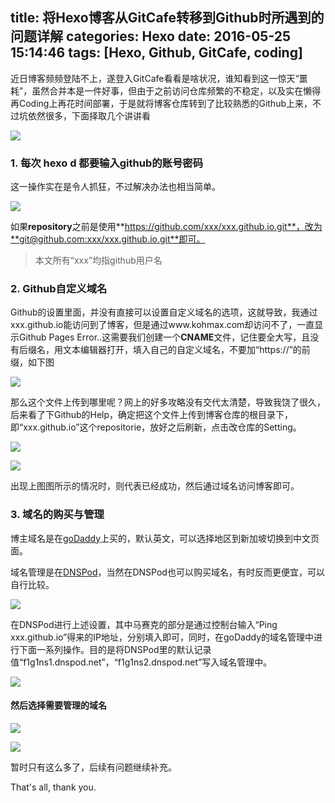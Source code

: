 title: 将Hexo博客从GitCafe转移到Github时所遇到的问题详解
categories: Hexo
date: 2016-05-25 15:14:46
tags: [Hexo, Github, GitCafe, coding]
---


近日博客频频登陆不上，遂登入GitCafe看看是啥状况，谁知看到这一惊天“噩耗”，虽然合并本是一件好事，但由于之前访问仓库频繁的不稳定，以及实在懒得再Coding上再花时间部署，于是就将博客仓库转到了比较熟悉的Github上来，不过坑依然很多，下面择取几个讲讲看

![](http://img.blog.csdn.net/20160528155002415)

### 1. 每次 hexo d 都要输入github的账号密码
这一操作实在是令人抓狂，不过解决办法也相当简单。
<!--more-->
![](http://img.blog.csdn.net/20160528155009504)

如果**repository**之前是使用**https://github.com/xxx/xxx.github.io.git**，改为**git@github.com:xxx/xxx.github.io.git**即可。

> 本文所有“xxx”均指github用户名

### 2. Github自定义域名
Github的设置里面，并没有直接可以设置自定义域名的选项，这就导致，我通过 xxx.github.io能访问到了博客，但是通过www.kohmax.com却访问不了，一直显示Github Pages Error..这需要我们创建一个**CNAME**文件，记住要全大写，且没有后缀名，用文本编辑器打开，填入自己的自定义域名，不要加“https://”的前缀，如下图

![](http://img.blog.csdn.net/20160528155014493)

那么这个文件上传到哪里呢？网上的好多攻略没有交代太清楚，导致我饶了很久，后来看了下Github的Help，确定把这个文件上传到博客仓库的根目录下，即“xxx.github.io”这个repositorie，放好之后刷新，点击改仓库的Setting。

![](http://img.blog.csdn.net/20160528155510901)

![](http://img.blog.csdn.net/20160528155024942)

出现上图图所示的情况时，则代表已经成功，然后通过域名访问博客即可。


### 3. 域名的购买与管理
博主域名是在[goDaddy](https://sg.godaddy.com)上买的，默认英文，可以选择地区到新加坡切换到中文页面。

域名管理是在[DNSPod](https://www.dnspod.cn)，当然在DNSPod也可以购买域名，有时反而更便宜，可以自行比较。

![](http://img.blog.csdn.net/20160528155020066)

在DNSPod进行上述设置，其中马赛克的部分是通过控制台输入“Ping xxx.github.io”得来的IP地址，分别填入即可，同时，在goDaddy的域名管理中进行下面一系列操作。目的是将DNSPod里的默认记录值“f1g1ns1.dnspod.net”，“f1g1ns2.dnspod.net”写入域名管理中。

![](http://img.blog.csdn.net/20160528155030540)

#### 然后选择需要管理的域名

![](http://img.blog.csdn.net/20160528155034473)

![](http://img.blog.csdn.net/20160528155040118)


暂时只有这么多了，后续有问题继续补充。








That's all, thank you.